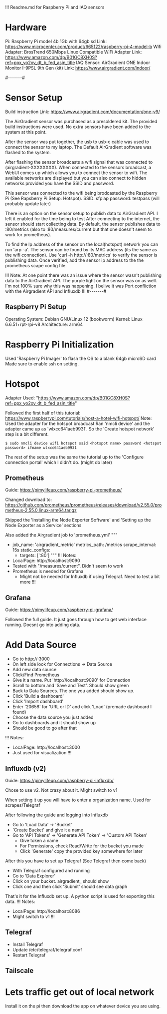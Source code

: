 !!! Readme.md for Raspberry Pi and IAQ sensors

# Hardware
Pi: Raspberry Pi model 4b 1Gb with 64gb sd
 Link: https://www.microcenter.com/product/665122/raspberry-pi-4-model-b
Wifi Adapter: BrosTrend 650Mbps Linux Compatible WiFi Adapter
 Link: https://www.amazon.com/dp/B01GC8XH0S?ref=ppx_yo2ov_dt_b_fed_asin_title
IAQ Sensor: AirGradient ONE Indoor Monitor I-9PSL 9th Gen (kit)
 Link: https://www.airgradient.com/indoor/

#-------#
# Sensor Setup
Build instruction Link: https://www.airgradient.com/documentation/one-v9/

The AirGradient sensor was purchased as a presoldered kit. The provided build instructions were used. No extra sensors have been added to the system at this point. 

After the sensor was put together, the usb to usb-c cable was used to connect the sensor to my laptop. The Default AirGradient software was flashed to the system. 

After flashing the sensor broadcasts a wifi signal that was connected to (airgradient-XXXXXXXX). When connected to the sensors broadcast, a WebUI comes up which allows you to connect the sensor to wifi. The available networks are displayed but you can also connect to hidden networks provided you have the SSID and password. 

This sensor was connected to the wifi being brodcasted by the Raspberry Pi (See Rapsberry Pi Setup: Hotspot). 
SSID: sfpiap
password: testpass (will probably update later)

There is an option on the sensor setup to publish data to AirGradient API. I left it enabled for the time being to test
After connecting to the internet, the sensor should start collecting data.
By default, the sensor publishes data to <sensor-ip-address>:80/metrics (also to <sensor-ip-address>:80/measures/current but that one doesn't seem to work for prometheus). 

To find the Ip address of the sensor on the local(hotspot) network you can run 'arp -a'. The sensor can be found by its MAC address (its the same as the wifi connection). Use 'curl -h http://<sensor-ip-address>:80/metrics' to verify the sensor is publishing data. Once verified, add the sensor ip address to the the prometheus scape config file. 

!!! 
Note:
At one point there was an issue where the sensor wasn't publishing data to the AirGradient API. 
The purple light on the sensor was on as well. I'm not 100% sure why this was happening. 
I belive it was Port confliction with the Airgradient API and Influxdb
!!!
#-------#
## Raspberry Pi Setup
Operating System: Debian GNU/Linux 12 (bookworm)
Kernel: Linux 6.6.51+rpt-rpi-v8
Architecture: arm64

# Raspberry Pi Initialization
Used 'Raspberry Pi Imager' to flash the OS to a blank 64gb microSD card
Made sure to enable ssh on setting.

# Hotspot
Adapter Used: "https://www.amazon.com/dp/B01GC8XH0S?ref=ppx_yo2ov_dt_b_fed_asin_title"

Followed the first half of this tutorial:
https://www.raspberrypi.com/tutorials/host-a-hotel-wifi-hotspot/
Note: Used the adapter for the hotspot broadcast
Ran 'nmcli device' and the adapter came up as 'wlxcc641aeb9931'.
So the 'Create hotspot network' step is a bit different.

	$ sudo nmcli device wifi hotspot ssid <hotspot name> password <hotspot password> ifname wlxcc641aeb9931 

The rest of the setup was the same the tutorial up to the 'Configure connection portal' which I didn't do. (might do later)

## Prometheus
Guide: https://pimylifeup.com/raspberry-pi-prometheus/

Changed download to: https://github.com/prometheus/prometheus/releases/download/v2.55.0/prometheus-2.55.0.linux-arm64.tar.gz

Skipped the 'Installing the Node Exporter Software' and 'Setting up the Node Exporter as a Service' sections

Also added the Airgradient job to 'prometheus.yml' 
"""
  - job_name: 'airgradient_metric'
    metrics_path: /metrics
    scrape_interval: 15s
    static_configs:
      - targets: ['<Sensor-Ip-address>:80']
"""
!!!
Notes:
 - LocalPage: http://localhost:9090
 - Tested with "/measures/current". Didn't seem to work
 - Prometheus is needed for Grafana
	- Might not be needed for Influxdb if using Telegraf. Need to test a bit more
!!!
## Grafana
Guide: https://pimylifeup.com/raspberry-pi-grafana/

Followed the full guide. It just goes through how to get web interface running. Doesnt go into adding data.
# Add Data Source
 - Go to http://<Pi-Ip-address>:3000
 - On left side look for Connections -> Data Source
 - Add new data source
 - Click/Find Prometheus
 - Give it a name. Put 'http://localhost:9090' for Connection
 - Scroll to bottom and 'Save and Test'. Should show green
 - Back to Data Sources. The one you added should show up. 
 - Click 'Build a dashboard'
 - Click 'Import dashboard'
 - Enter '20658' for 'URL or ID' and click 'Load' (premade dashboard I found)
 - Choose the data source you just added
 - Go to dashboards and it should show up
 - Should be good to go after that
 
!!!
Notes:
 - LocalPage: http://localhost:3000
 - Just used for visualization
!!!

## Influxdb (v2)
Guide: https://pimylifeup.com/raspberry-pi-influxdb/

Chose to use v2. Not crazy about it. Might switch to v1

When setting it up you will have to enter a organization name. Used for scrapes/Telegraf

After following the guide and logging into Influxdb
 - Go to 'Load Data' -> 'Bucket'
 - 'Create Bucket' and give it a name
 - Go to 'API Tokens' -> 'Generate API Token' -> 'Custom API Token'
	- Give token a name
	- For Permissions, check Read/Write for the bucket you made
	- Click 'Generate' copy the provided key somewhere for later

After this you have to set up Telegraf (See Telegraf then come back)

 - With Telegraf configured and running
 - Go to 'Data Explorer'
 - Click on your bucket. airgradient_<metrics> should show
 - Click one and then click 'Submit' should see data graph
 
That's it for the Influxdb set up. A python script is used for exporting this data.
!!!
Notes:
 - LocalPage: http://localhost:8086
 - Might switch to v1
!!!

## Telegraf
 - Install Telegraf
 - Update /etc/telegraf/telegraf.conf
 - Restart Telegraf
 
## Tailscale
# Lets traffic get out of local network
Install it on the pi then download the app on whatever device you are using.

